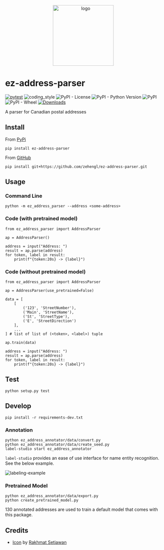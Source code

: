 <div align="center">
    <img src="https://cdn2.iconfinder.com/data/icons/seo-and-website/100/SEO_search_word-512.png" alt="logo" height="196">
</div>

# ez-address-parser

[![pytest](https://github.com/zehengl/ez-address-parser/actions/workflows/pytest.yml/badge.svg)](https://github.com/zehengl/ez-address-parser/actions/workflows/pytest.yml)
![coding_style](https://img.shields.io/badge/code%20style-black-000000.svg)
![PyPI - License](https://img.shields.io/pypi/l/ez-address-parser)
![PyPI - Python Version](https://img.shields.io/pypi/pyversions/ez-address-parser)
![PyPI](https://img.shields.io/pypi/v/ez-address-parser)
![PyPI - Wheel](https://img.shields.io/pypi/wheel/ez-address-parser)
[![Downloads](https://pepy.tech/badge/ez-address-parser)](https://pepy.tech/project/ez-address-parser)

A parser for Canadian postal addresses

## Install

From [PyPi](https://pypi.org/project/ez-address-parser/)

    pip install ez-address-parser

From [GitHub](https://github.com/zehengl/ez-address-parser)

    pip install git+https://github.com/zehengl/ez-address-parser.git

## Usage

### Command Line

    python -m ez_address_parser --address <some-address>

### Code (with pretrained model)

    from ez_address_parser import AddressParser

    ap = AddressParser()

    address = input("Address: ")
    result = ap.parse(address)
    for token, label in result:
        print(f"{token:20s} -> {label}")

### Code (without pretrained model)

    from ez_address_parser import AddressParser

    ap = AddressParser(use_pretrained=False)

    data = [
        [
            ('123', 'StreetNumber'),
            ('Main', 'StreetName'),
            ('St', 'StreetType'),
            ('E', 'StreetDirection')
        ],
        ...
    ] # list of list of (<token>, <label>) tuple

    ap.train(data)

    address = input("Address: ")
    result = ap.parse(address)
    for token, label in result:
        print(f"{token:20s} -> {label}")

## Test

    python setup.py test

## Develop

    pip install -r requirements-dev.txt

### Annotation

    python ez_address_annotator/data/convert.py
    python ez_address_annotator/data/create_seed.py
    label-studio start ez_address_annotator

`label-studio` provides an ease of use interface for name entity recognition. See the below example.

![labeling-example](https://github.com/zehengl/ez-address-parser/raw/master/labeling-example.gif)

### Pretrained Model

    python ez_address_annotator/data/export.py
    python create_pretrained_model.py

130 annotated addresses are used to train a default model that comes with this package.

## Credits

- [Icon][1] by [Rakhmat Setiawan][2]

[1]: https://www.iconfinder.com/icons/3059893/find_magnifier_search_seo_word_icon
[2]: https://www.iconfinder.com/rsetiawan93
